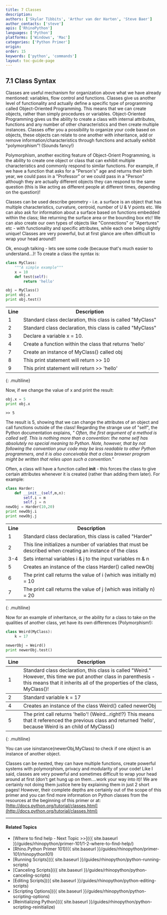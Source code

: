 ```yaml
---
title: 7 Classes
description:
authors: ['Skylar Tibbits', 'Arthur van der Harten', 'Steve Baer']
author_contacts: ['steve']
apis: ['RhinoPython']
languages: ['Python']
platforms: ['Windows', 'Mac']
categories: ['Python Primer']
origin:
order: 15
keywords: ['python', 'commands']
layout: toc-guide-page
---
```


## 7.1 Class Syntax

Classes are useful mechanism for organization above what we have already mentioned: variables, flow control and functions.  Classes give us another level of functionality and actually define a specific type of programming called Object-Oriented Programming.  This means that we can create objects, rather than simply procedures or variables.  Object-Oriented Programming gives us the ability to create a class with internal attributes, functions and any number of other characteristics and then create multiple instances.  Classes offer you a possibility to organize your code based on objects, these objects can relate to one another with inheritance, add or remove information/characteristics through functions and actually exhibit "polymorphism"! (Sounds fancy!) 

Polymorphism, another exciting feature of Object-Orient Programming, is the ability to create one object or class that can exhibit multiple characteristics and commonly respond to similar functions. For example, if we have a function that asks for a "Person's" age and returns their birth year, we could pass in a "Professor" or we could pass in a "Person" although they are actually different objects they can respond to the same question (this is like acting as different people at different times, depending on the question)!  

Classes can be used describe geometry - i.e. a surface is an object that has multiple characteristics, curvature, centroid, number of U & V points etc. We can also ask for information about a surface based on functions embedded within the class; like returning the surface area or the bounding box etc! We can also create our own types of objects like "Connections" or "Apertures" etc - with functionality and specific attributes, while each one being slightly unique! Classes are very powerful, but at first glance are often difficult to wrap your head around!!

Ok, enough talking - lets see some code (because that's much easier to understand...)! To create a class the syntax is:

```python
class MyClass:
    """A simple example""" 
    x = 10
    def test(self):
        return 'hello'

obj = MyClass()
print obj.x
print obj.test()
```	


<table>
<tr>
<th>
Line
</th>
<th>
Description
</th>
</tr>
<tr>
<td>
1
</td>
<td>
Standard class declaration, this class is called "MyClass"
</td>
</tr>
<tr>
<td>2</td>
<td>Standard class declaration, this class is called "MyClass"</td>
</tr>
<tr>
<td>3</td>
<td>Declare a variable x = 10.</td>
</tr>
<tr>
<td>4</td>
<td>Create a function within the class that returns 'hello'</td>
</tr>
<tr>
<td>7</td>
<td>Create an instance of MyClass() called obj</td>
</tr>
<tr>
<td>8</td>
<td>This print statement will return >> 10</td>
</tr>
<tr>
<td>9</td>
<td>This print statement will return >> 'hello'</td>
</tr></table>
{: .multiline}


Now, if we change the value of x and print the result:

```python
obj.x = 5
print obj.x
```
```
>> 5 
```

The result is 5, showing that we can change the attributes of an object and call functions outside of the class! Regarding the strange use of "self", the Python documentation explains, *" Often, the first argument of a method is called self. This is nothing more than a convention: the name self has absolutely no special meaning to Python. Note, however, that by not following the convention your code may be less readable to other Python programmers, and it is also conceivable that a class browser program might be written that relies upon such a convention."*

Often, a class will have a function called __init__ - this forces the class to give certain attributes whenever it is created (rather than adding them later). For example:

```python
class Harder:
    def __init__(self,m,n):
        self.i = m
        self.j = n
newObj = Harder(10,20)
print newObj.i
print newObj.j
```	

<table>
<tr>
<th>
Line
</th>
<th>
Description
</th>
</tr>
<tr>
<td>
1
</td>
<td>
Standard class declaration, this class is called "Harder"
</td>
</tr>
<tr>
<td>2</td>
<td>This line initializes a number of variables that must be described when creating an instance of the class</td>
</tr>
<tr>
<td>3-4</td>
<td>Sets internal variables i & j to the input variables m & n</td>
</tr>
<tr>
<td>5</td>
<td>Creates an instance of the class Harder() called newObj</td>
</tr>
<tr>
<td>6</td>
<td>The print call returns the value of i (which was initially m) = 10</td>
</tr>
<tr>
<td>7</td>
<td>The print call returns the value of j (which was initially n) = 20</td>
</tr>
</table>
{: .multiline}


Now for an example of inheritance, or the ability for a class to take on the qualities of another class, yet have its own differences (Polymorphism!):

```python
class Weird(MyClass):
    k = 17

newerObj = Weird()
print newerObj.test()
```	


<table rules="rows">
<tr>
<th>
Line
</th>
<th>
Description
</th>
</tr>
<tr>
<td>
1
</td>
<td>
Standard class declaration, this class is called "Weird." However, this time we put another class in parenthesis - this means that it inherits all of the properties of the class, MyClass()!
</td>
</tr>
<tr>
<td>2</td>
<td>Standard variable k = 17</td>
</tr>
<tr>
<td>4</td>
<td>Creates an instance of the class Weird() called newerObj</td>
</tr>
<tr>
<td>5</td>
<td>The print call returns 'hello'! (Weird...right!?) This means that it referenced the previous class and returned 'hello', because Weird is an child of MyClass()</td>
</tr>
</table>
{: .multiline}

You can use isinstance(newerObj,MyClass) to check if one object is an instance of another object. 

Classes can be nested, they can have multiple functions, create powerful systems with polymorphism, privacy and modularity of your code! Like I said, classes are very powerful and sometimes difficult to wrap your head around at first (don't get hung up on them....work your way into it)! We are certainly not doing them justice here by explaining them in just 2 short pages! However, their complete depths are certainly out of the scope of this primer and you can find more information on Python classes from the resources at the beginning of this primer or at: [http://docs.python.org/tutorial/classes.html](http://docs.python.org/tutorial/classes.html) 


---

#### Related Topics

- [Where to find help - Next Topic >>]({{ site.baseurl }}/guides/rhinopython/primer-101/1-2-where-to-find-help/)
- [Rhino.Python Primer 101]({{ site.baseurl }}/guides/rhinopython/primer-101/rhinopython101)
- [Running Scripts]({{ site.baseurl }}/guides/rhinopython/python-running-scripts)
- [Canceling Scripts]({{ site.baseurl }}/guides/rhinopython/python-canceling-scripts)
- [Editing Scripts]({{ site.baseurl }}/guides/rhinopython/python-editing-scripts)
- [Scripting Options]({{ site.baseurl }}/guides/rhinopython/python-scripting-options)
- [Reinitializing Python]({{ site.baseurl }}/guides/rhinopython/python-scripting-reinitialize)
